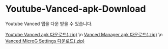 # Youtube-Vanced-apk-Download
Youtube Vanced 앱을 다운 받을 수 있습니다.

[Youtube Vanced apk 다운로드(.zip)](https://github.com/happydm09/File/files/9438170/Youtube.Vanced.apk.zip) \n
[Vanced Manager apk 다운로드(.zip)](https://github.com/happydm09/File/files/9438172/Vanced.Manager.apk.zip) \n
[Vanced MicroG Settings 다운로드(.zip)](https://github.com/happydm09/File/files/9438175/Vanced.MicroG.Settings.apk.zip)
